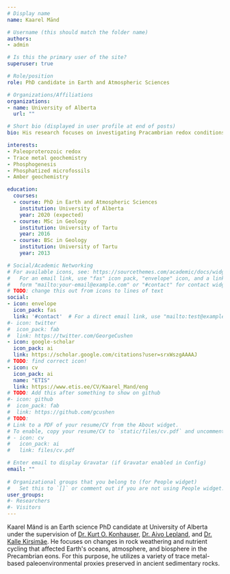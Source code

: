 ```yaml
---
# Display name
name: Kaarel Mänd

# Username (this should match the folder name)
authors:
- admin

# Is this the primary user of the site?
superuser: true

# Role/position
role: PhD candidate in Earth and Atmospheric Sciences

# Organizations/Affiliations
organizations:
- name: University of Alberta
  url: ""

# Short bio (displayed in user profile at end of posts)
bio: His research focuses on investigating Pracambrian redox conditions using trace metal based redox proxies.

interests:
- Paleoproterozoic redox
- Trace metal geochemistry
- Phosphogenesis
- Phosphatized microfossils
- Amber geochemistry

education:
  courses:
  - course: PhD in Earth and Atmospheric Sciences
    institution: University of Alberta
    year: 2020 (expected)
  - course: MSc in Geology
    institution: University of Tartu
    year: 2016
  - course: BSc in Geology
    institution: University of Tartu
    year: 2013

# Social/Academic Networking
# For available icons, see: https://sourcethemes.com/academic/docs/widgets/#icons
#   For an email link, use "fas" icon pack, "envelope" icon, and a link in the
#   form "mailto:your-email@example.com" or "#contact" for contact widget.
# TODO: change this out from icons to lines of text
social:
- icon: envelope
  icon_pack: fas
  link: '#contact'  # For a direct email link, use "mailto:test@example.org".
#- icon: twitter
#  icon_pack: fab
#  link: https://twitter.com/GeorgeCushen
- icon: google-scholar
  icon_pack: ai
  link: https://scholar.google.com/citations?user=srxWszgAAAAJ
# TODO: find correct icon!
- icon: cv
  icon_pack: ai
  name: "ETIS"
  link: https://www.etis.ee/CV/Kaarel_Mand/eng
# TODO: Add this after something to show on github
#- icon: github
#  icon_pack: fab
#  link: https://github.com/gcushen
# TODO:
# Link to a PDF of your resume/CV from the About widget.
# To enable, copy your resume/CV to `static/files/cv.pdf` and uncomment the lines below.  
# - icon: cv
#   icon_pack: ai
#   link: files/cv.pdf

# Enter email to display Gravatar (if Gravatar enabled in Config)
email: ""
  
# Organizational groups that you belong to (for People widget)
#   Set this to `[]` or comment out if you are not using People widget.  
user_groups:
#- Researchers
#- Visitors
---
```


Kaarel Mänd is an Earth science PhD candidate at University of Alberta under the supervision of [Dr. Kurt O. Konhauser](https://www.konhauser.com/), [Dr. Aivo Lepland](https://cage.uit.no/employee/aivo-lepland/), and [Dr. Kalle Kirsimäe](https://www.etis.ee/Portal/Persons/Display/15b123a0-41f4-48ff-b6c6-b06f928020a4?lang=ENG). He focuses on changes in rock weathering and nutrient cycling that affected Earth's oceans, atmosphere, and biosphere in the Precambrian eons. For this purpose, he utilizes a variety of trace metal-based paleoenvironmental proxies preserved in ancient sedimentary rocks.
